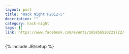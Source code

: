 ```yaml
---
layout: post
title: "Hack Night F2012-5"
description: ""
category: hack-night
tags: []
link: https://www.facebook.com/events/165856520221722/
---
```

{% include JB/setup %}
